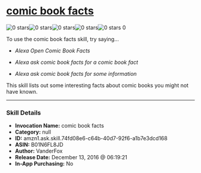 # [comic book facts](http://alexa.amazon.com/#skills/amzn1.ask.skill.74fd08e6-c64b-40d7-92f6-a1b7e3dcd168)
![0 stars](../../images/ic_star_border_black_18dp_1x.png)![0 stars](../../images/ic_star_border_black_18dp_1x.png)![0 stars](../../images/ic_star_border_black_18dp_1x.png)![0 stars](../../images/ic_star_border_black_18dp_1x.png)![0 stars](../../images/ic_star_border_black_18dp_1x.png) 0

To use the comic book facts skill, try saying...

* *Alexa Open Comic Book Facts*

* *Alexa ask comic book facts for a comic book fact*

* *Alexa ask comic book facts for some information*

This skill lists out some interesting facts about comic books you might not have known.

***

### Skill Details

* **Invocation Name:** comic book facts
* **Category:** null
* **ID:** amzn1.ask.skill.74fd08e6-c64b-40d7-92f6-a1b7e3dcd168
* **ASIN:** B01N6FL8JD
* **Author:** VanderFox
* **Release Date:** December 13, 2016 @ 06:19:21
* **In-App Purchasing:** No
